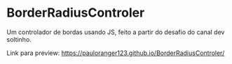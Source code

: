 # BorderRadiusControler
Um controlador de bordas usando JS, feito a partir do desafio do canal dev soltinho.



Link para preview: https://pauloranger123.github.io/BorderRadiusControler/

